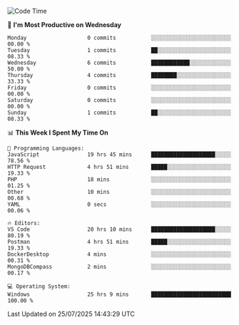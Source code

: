 <!--START_SECTION:waka-->
![Code Time](http://img.shields.io/badge/Code%20Time-5%2C385%20hrs%2013%20mins-blue)

📅 **I'm Most Productive on Wednesday** 

```text
Monday                   0 commits           ░░░░░░░░░░░░░░░░░░░░░░░░░   00.00 % 
Tuesday                  1 commits           ██░░░░░░░░░░░░░░░░░░░░░░░   08.33 % 
Wednesday                6 commits           ████████████░░░░░░░░░░░░░   50.00 % 
Thursday                 4 commits           ████████░░░░░░░░░░░░░░░░░   33.33 % 
Friday                   0 commits           ░░░░░░░░░░░░░░░░░░░░░░░░░   00.00 % 
Saturday                 0 commits           ░░░░░░░░░░░░░░░░░░░░░░░░░   00.00 % 
Sunday                   1 commits           ██░░░░░░░░░░░░░░░░░░░░░░░   08.33 % 
```


📊 **This Week I Spent My Time On** 

```text
💬 Programming Languages: 
JavaScript               19 hrs 45 mins      ████████████████████░░░░░   78.56 % 
HTTP Request             4 hrs 51 mins       █████░░░░░░░░░░░░░░░░░░░░   19.33 % 
PHP                      18 mins             ░░░░░░░░░░░░░░░░░░░░░░░░░   01.25 % 
Other                    10 mins             ░░░░░░░░░░░░░░░░░░░░░░░░░   00.68 % 
YAML                     0 secs              ░░░░░░░░░░░░░░░░░░░░░░░░░   00.06 % 

🔥 Editors: 
VS Code                  20 hrs 10 mins      ████████████████████░░░░░   80.19 % 
Postman                  4 hrs 51 mins       █████░░░░░░░░░░░░░░░░░░░░   19.33 % 
DockerDesktop            4 mins              ░░░░░░░░░░░░░░░░░░░░░░░░░   00.31 % 
MongoDBCompass           2 mins              ░░░░░░░░░░░░░░░░░░░░░░░░░   00.17 % 

💻 Operating System: 
Windows                  25 hrs 9 mins       █████████████████████████   100.00 % 
```


 Last Updated on 25/07/2025 14:43:29 UTC
<!--END_SECTION:waka-->

